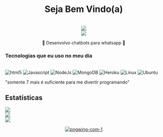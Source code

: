 <h1 align="center">Seja Bem Vindo(a)</h1>
<br>
<div align="center">
<img src="https://i.pinimg.com/originals/ee/70/0c/ee700cf9a8a814ad0995772a1b1d18da.png"  />
<br>
<a href="https://youtube.com/@SaikyoDev" target="_blank"><img src="https://img.shields.io/badge/YouTube-FF0000?style=for-the-badge&logo=youtube&logoColor=white" target="_blank"></a><p>🦆 Desenvolvo chatbots para whatsapp 🦆</p>
</div>

### Tecnologias que eu uso no meu dia

</div>
<div style="display inline_block"><br/>
</div>
<img align="center" alt="html5" src="https://img.shields.io/badge/HTML5-E34F26?style=for-the-badge&logo=html5&logoColor=white"/>
</div>
<img align="center" alt="Javascript" src="https://img.shields.io/badge/JavaScript-323330?style=for-the-badge&logo=javascript&logoColor=F7DF1E"/>
</div>
<img align="center" alt="NodeJs" src="https://img.shields.io/badge/Node.js-43853D?style=for-the-badge&logo=node.js&logoColor=white"/>
</div>
<img align="center" alt="MongoDB" src="https://img.shields.io/badge/MongoDB-4EA94B?style=for-the-badge&logo=mongodb&logoColor=white"/>
</div>
<img align="center" alt="Heroku" src="https://img.shields.io/badge/Heroku-430098?style=for-the-badge&logo=heroku&logoColor=white"/>
</div>
<img align="center" alt="Linux" src="https://img.shields.io/badge/Linux-FCC624?style=for-the-badge&logo=linux&logoColor=black"/>
</div>
<img align="center" alt="Ubuntu" src="https://img.shields.io/badge/Ubuntu-E95420?style=for-the-badge&logo=ubuntu&logoColor=white"/>
 
</div><br/>

"somente 7 mais é suficiente para me divertir programando"

## Estatísticas
![](https://github-readme-streak-stats.herokuapp.com/?user=Saikyon&theme=ayu-mirage&hide_border=true)<br/>
![](https://github-readme-stats.vercel.app/api?username=Saikyon&theme=ayu-mirage&hide_border=true&include_all_commits=false&count_private=false)<br/>
![](https://github-readme-stats.vercel.app/api/top-langs/?username=Saikyon&theme=ayu-mirage&hide_border=true&include_all_commits=false&count_private=false&layout=compact)

<div align="center">
<a href="https://ibb.co/XLZJkb4"><img src="https://i.ibb.co/vqxzvHB/pngwing-com-1.png" alt="pngwing-com-1" border="0" /></a>
</div>
